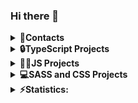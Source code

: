 ### Hi there 👋
<details>
<summary><b>📇Contacts<b></summary>
<ul dir='auto'>
<li>Mail.ru: alexander.gulevski.job@mail.ru</li>
<li>LinkedIn: <a href='https://www.linkedin.com/feed/'>AlexanderXolod</a></li>

</ul>
</details>
<details>
<summary><b>🔒TypeScript Projects<b></summary>
<ul dir='auto'>

<li><a href='https://github.com/Alexander-Gulevski/react-budget-app'>Budget App</a></li>
<li><a href='https://github.com/Alexander-Gulevski/react-tips-calculator'>Tips Calculator</a></li>
<li><a href='https://github.com/Alexander-Gulevski/react-country-list'>Country List</a></li>
</ul>
</details>

<details>
<summary><b>👨‍💻JS Projects<b></summary>
<ul dir='auto'>
<li><a href='https://github.com/Alexander-Gulevski/Culc'>Calculator</a></li>
<li><a href='https://github.com/Alexander-Gulevski/Todo'>Todo</a></li>
<li><a href='https://github.com/Alexander-Gulevski/Form1'>Form</a></li>
</ul>
</details>

<details>
<summary><b>💻SASS and CSS Projects<b></summary>
<ul dir='auto'>
<li><a href='https://github.com/Alexander-Gulevski/react-power-implicity'>Power</a></li>
<li><a href='https://github.com/Alexander-Gulevski/ACTIVEBOX'>ACTIVEBOX</a></li>
<li><a href='https://github.com/Alexander-Gulevski/AXITT'>AXITT</a></li>
<li><a href='https://github.com/Alexander-Gulevski/starter'>My first project</a></li>
</ul>
</details>

<details>
<summary><b>⚡Statistics:<b></summary>
<ul dir='auto'>
<li><a href=''> </a><img alt='GitHub Stats' src='https://github-readme-stats.vercel.app/api/top-langs/?username=Alexander-Gulevski&exclude_repo=starter,AXITT,Alexander-Gulevski.github.io&hide=HTML&layout=compact'></li>
<br />
<li><a href=''> </a><img alt='GitHub Counter users' src='https://komarev.com/ghpvc/?username=Alexander-Gulevski'></li>
</ul>
</details>
<!--
**Alexander-Gulevski/Alexander-Gulevski** is a ✨ _special_ ✨ repository because its `README.md` (this file) appears on your GitHub profile.

Here are some ideas to get you started:

- 🔭 I’m currently working on ...
- 🌱 I’m currently learning ...
- 👯 I’m looking to collaborate on ...
- 🤔 I’m looking for help with ...
- 💬 Ask me about ...
- 📫 How to reach me: ...
- 😄 Pronouns: ...
- ⚡ Fun fact: ...
-->

